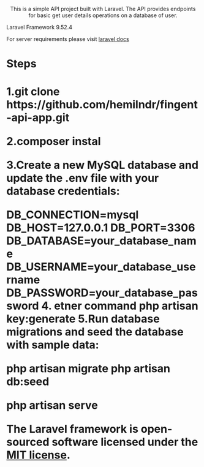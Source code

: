 <p align="center">This is a simple API project built with Laravel. The API provides endpoints for basic get user details  operations on a database of user.

</p>
<p> Laravel Framework 9.52.4</p>

<p> For server requirements please visit <a href="https://laravel.com/docs/9.x/installation">laravel docs</a></p>

<h1>Steps <h1>
1.git clone https://github.com/hemilndr/fingent-api-app.git

2.composer instal 

3.Create a new MySQL database and update the .env file with your database credentials:


DB_CONNECTION=mysql
DB_HOST=127.0.0.1
DB_PORT=3306
DB_DATABASE=your_database_name
DB_USERNAME=your_database_username
DB_PASSWORD=your_database_password
4. etner command php artisan key:generate
5.Run database migrations and seed the database with sample data:

php artisan migrate
php artisan db:seed

php artisan serve




The Laravel framework is open-sourced software licensed under the [MIT license](https://opensource.org/licenses/MIT).
